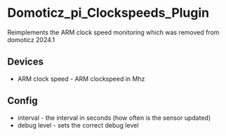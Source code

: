 # Domoticz_pi_Clockspeeds_Plugin

Reimplements the ARM clock speed monitoring which was removed from domoticz 2024.1

## Devices

- ARM clock speed - ARM clockspeed in Mhz

## Config

- interval - the interval in seconds (how often is the sensor updated)
- debug level - sets the correct debug level
